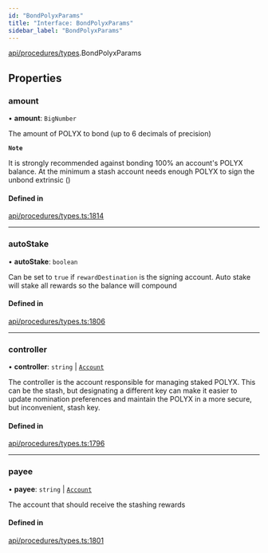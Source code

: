 ```yaml
---
id: "BondPolyxParams"
title: "Interface: BondPolyxParams"
sidebar_label: "BondPolyxParams"
---
```


[api/procedures/types](../../../../../modules/API/Procedures/Types/Types.md).BondPolyxParams

## Properties

### amount

• **amount**: `BigNumber`

The amount of POLYX to bond (up to 6 decimals of precision)

**`Note`**

It is strongly recommended against bonding 100% an account's POLYX balance.
At the minimum a stash account needs enough POLYX to sign the unbond extrinsic ()

#### Defined in

[api/procedures/types.ts:1814](https://github.com/PolymeshAssociation/polymesh-sdk/blob/8a9e72221/src/api/procedures/types.ts#L1814)

___

### autoStake

• **autoStake**: `boolean`

Can be set to `true` if `rewardDestination` is the signing account. Auto stake will stake all rewards so the balance will compound

#### Defined in

[api/procedures/types.ts:1806](https://github.com/PolymeshAssociation/polymesh-sdk/blob/8a9e72221/src/api/procedures/types.ts#L1806)

___

### controller

• **controller**: `string` \| [`Account`](../../../../../classes/API/Entities/Account/Account.md)

The controller is the account responsible for managing staked POLYX. This can be the stash,
but designating a different key can make it easier to update nomination preferences and maintain
the POLYX in a more secure, but inconvenient, stash key.

#### Defined in

[api/procedures/types.ts:1796](https://github.com/PolymeshAssociation/polymesh-sdk/blob/8a9e72221/src/api/procedures/types.ts#L1796)

___

### payee

• **payee**: `string` \| [`Account`](../../../../../classes/API/Entities/Account/Account.md)

The account that should receive the stashing rewards

#### Defined in

[api/procedures/types.ts:1801](https://github.com/PolymeshAssociation/polymesh-sdk/blob/8a9e72221/src/api/procedures/types.ts#L1801)
